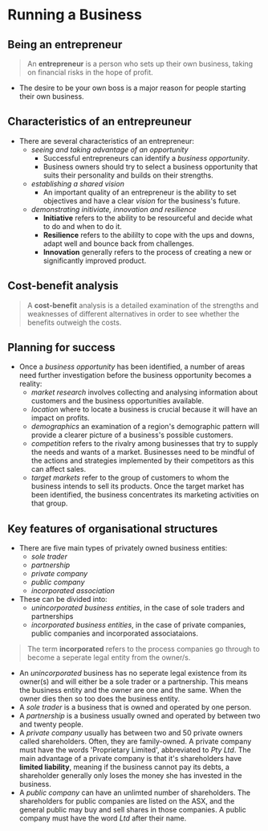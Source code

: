 # Running a Business
## Being an entrepreneur
> An **entrepreneur** is a person who sets up their own business, taking on financial risks in the hope of profit.
- The desire to be your own boss is a major reason for people starting their own business.

## Characteristics of an entrepreuneur
- There are several characteristics of an entrepreneur:
	- *seeing and taking advantage of an opportunity*
		- Successful entrepreneurs can identify a *business opportunity*. 
		- Business owners should try to select a business opportunity that suits their personality and builds on their strengths.
	- *establishing a shared vision*
		- An important quality of an entrepreneur is the ability to set objectives and have a clear *vision* for the business's future.
	- *demonstrating initiviate, innovation and  resilience* 
		- **Initiative** refers to the ability to be resourceful and decide what to do and when to do it.
		- **Resilience** refers to the abililty to cope with the ups and downs, adapt well and bounce back from challenges.
		- **Innovation** generally refers to the process of creating a new or significantly improved product.

## Cost-benefit analysis
> A **cost-benefit** analysis is a detailed examination of the strengths and weaknesses of different alternatives in order to see whether the benefits outweigh the costs.

## Planning for success
- Once a *business opportunity* has been identified, a number of areas need further investigation before the business opportunity becomes a reality:
	- *market research* involves collecting and analysing information about customers and the business opportunities available.
	- *location* where to locate a business is crucial because it will have  an impact on profits.
	- *demographics* an examination of a region's demographic pattern will provide a clearer picture of a business's possible customers.
	- *competition* refers to the rivalry among businesses that try to supply the needs and wants of a market. Businesses need to be mindful of the actions and strategies implemented by their competitors as this can affect sales.
	- *target markets* refer to the group of customers to whom the business intends to sell its products. Once the target market has been identified, the business concentrates its marketing activities on that group.

## Key features of organisational structures
- There are five main types of privately owned business entities:
	- *sole trader*
	- *partnership*
	- *private company*
	- *public company*
	- *incorporated association*
- These can be divided into:
	- *unincorporated business entities*, in the case of sole traders and partnerships	
	- *incorporated business entities*, in the case of private companies, public companies and incorporated associataions.
> The term **incorporated** refers to the process companies go through to become a seperate legal entity from the owner/s.
- An *unincorporated* business has no seperate legal existence from its owner(s) and will either be a  sole trader or a partnership. This means the business entity and the owner are one and the same. When the owner dies then so too does the business entity.
- A *sole trader* is a business that is owned and operated by one person.
- A *partnership*  is a business usually owned and operated by between two and twenty people.
- A *private company* usually has between two and 50 private owners called shareholders. Often, they are family-owned. A private company must have the words 'Proprietary Limited', abbreviated to *Pty Ltd*. The main advantage of a private company is that it's shareholders have **limited liability**, meaning if the business cannot pay its debts, a shareholder generally only loses the money she has invested in the business.
- A *public company* can have an unlimted number of shareholders. The shareholders for public companies are listed on the ASX, and the general public may buy and sell shares in those companies. A public company must have the word *Ltd* after their name.